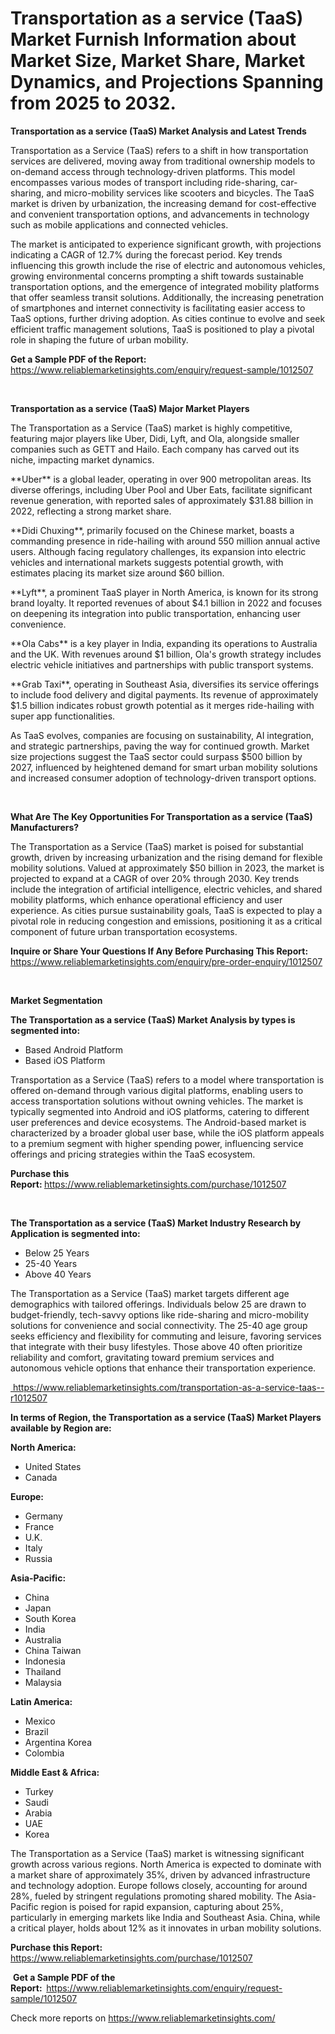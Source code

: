 <p><h1>Transportation as a service (TaaS) Market Furnish Information about Market Size, Market Share, Market Dynamics, and Projections Spanning from 2025 to 2032.</h1></p><p><strong>Transportation as a service (TaaS) Market Analysis and Latest Trends</strong></p>
<p><p>Transportation as a Service (TaaS) refers to a shift in how transportation services are delivered, moving away from traditional ownership models to on-demand access through technology-driven platforms. This model encompasses various modes of transport including ride-sharing, car-sharing, and micro-mobility services like scooters and bicycles. The TaaS market is driven by urbanization, the increasing demand for cost-effective and convenient transportation options, and advancements in technology such as mobile applications and connected vehicles.</p><p>The market is anticipated to experience significant growth, with projections indicating a CAGR of 12.7% during the forecast period. Key trends influencing this growth include the rise of electric and autonomous vehicles, growing environmental concerns prompting a shift towards sustainable transportation options, and the emergence of integrated mobility platforms that offer seamless transit solutions. Additionally, the increasing penetration of smartphones and internet connectivity is facilitating easier access to TaaS options, further driving adoption. As cities continue to evolve and seek efficient traffic management solutions, TaaS is positioned to play a pivotal role in shaping the future of urban mobility.</p></p>
<p><strong>Get a Sample PDF of the Report:&nbsp;</strong> <a href="https://www.reliablemarketinsights.com/enquiry/request-sample/1012507?utm_campaign=2669&utm_medium=2&utm_source=Github&utm_content=ia&utm_term=11032025&utm_id=transportation-as-a-service-taas">https://www.reliablemarketinsights.com/enquiry/request-sample/1012507</a></p>
<p>&nbsp;</p>
<p><strong>Transportation as a service (TaaS) Major Market Players</strong></p>
<p><p>The Transportation as a Service (TaaS) market is highly competitive, featuring major players like Uber, Didi, Lyft, and Ola, alongside smaller companies such as GETT and Hailo. Each company has carved out its niche, impacting market dynamics.</p><p>**Uber** is a global leader, operating in over 900 metropolitan areas. Its diverse offerings, including Uber Pool and Uber Eats, facilitate significant revenue generation, with reported sales of approximately $31.88 billion in 2022, reflecting a strong market share.</p><p>**Didi Chuxing**, primarily focused on the Chinese market, boasts a commanding presence in ride-hailing with around 550 million annual active users. Although facing regulatory challenges, its expansion into electric vehicles and international markets suggests potential growth, with estimates placing its market size around $60 billion.</p><p>**Lyft**, a prominent TaaS player in North America, is known for its strong brand loyalty. It reported revenues of about $4.1 billion in 2022 and focuses on deepening its integration into public transportation, enhancing user convenience.</p><p>**Ola Cabs** is a key player in India, expanding its operations to Australia and the UK. With revenues around $1 billion, Ola's growth strategy includes electric vehicle initiatives and partnerships with public transport systems.</p><p>**Grab Taxi**, operating in Southeast Asia, diversifies its service offerings to include food delivery and digital payments. Its revenue of approximately $1.5 billion indicates robust growth potential as it merges ride-hailing with super app functionalities.</p><p>As TaaS evolves, companies are focusing on sustainability, AI integration, and strategic partnerships, paving the way for continued growth. Market size projections suggest the TaaS sector could surpass $500 billion by 2027, influenced by heightened demand for smart urban mobility solutions and increased consumer adoption of technology-driven transport options.</p></p>
<p>&nbsp;</p>
<p><strong>What Are The Key Opportunities For Transportation as a service (TaaS) Manufacturers?</strong></p>
<p><p>The Transportation as a Service (TaaS) market is poised for substantial growth, driven by increasing urbanization and the rising demand for flexible mobility solutions. Valued at approximately $50 billion in 2023, the market is projected to expand at a CAGR of over 20% through 2030. Key trends include the integration of artificial intelligence, electric vehicles, and shared mobility platforms, which enhance operational efficiency and user experience. As cities pursue sustainability goals, TaaS is expected to play a pivotal role in reducing congestion and emissions, positioning it as a critical component of future urban transportation ecosystems.</p></p>
<p><strong>Inquire or Share Your Questions If Any Before Purchasing This Report:</strong> <a href="https://www.reliablemarketinsights.com/enquiry/pre-order-enquiry/1012507?utm_campaign=2669&utm_medium=2&utm_source=Github&utm_content=ia&utm_term=11032025&utm_id=transportation-as-a-service-taas">https://www.reliablemarketinsights.com/enquiry/pre-order-enquiry/1012507</a></p>
<p>&nbsp;</p>
<p><strong>Market Segmentation</strong></p>
<p><strong>The Transportation as a service (TaaS) Market Analysis by types is segmented into:</strong></p>
<p><ul><li>Based Android Platform</li><li>Based iOS Platform</li></ul></p>
<p><p>Transportation as a Service (TaaS) refers to a model where transportation is offered on-demand through various digital platforms, enabling users to access transportation solutions without owning vehicles. The market is typically segmented into Android and iOS platforms, catering to different user preferences and device ecosystems. The Android-based market is characterized by a broader global user base, while the iOS platform appeals to a premium segment with higher spending power, influencing service offerings and pricing strategies within the TaaS ecosystem.</p></p>
<p><strong>Purchase this Report:&nbsp;</strong><a href="https://www.reliablemarketinsights.com/purchase/1012507?utm_campaign=2669&utm_medium=2&utm_source=Github&utm_content=ia&utm_term=11032025&utm_id=transportation-as-a-service-taas">https://www.reliablemarketinsights.com/purchase/1012507</a></p>
<p>&nbsp;</p>
<p><strong>The Transportation as a service (TaaS) Market Industry Research by Application is segmented into:</strong></p>
<p><ul><li>Below 25 Years</li><li>25-40 Years</li><li>Above 40 Years</li></ul></p>
<p><p>The Transportation as a Service (TaaS) market targets different age demographics with tailored offerings. Individuals below 25 are drawn to budget-friendly, tech-savvy options like ride-sharing and micro-mobility solutions for convenience and social connectivity. The 25-40 age group seeks efficiency and flexibility for commuting and leisure, favoring services that integrate with their busy lifestyles. Those above 40 often prioritize reliability and comfort, gravitating toward premium services and autonomous vehicle options that enhance their transportation experience.</p></p>
<p><a href="https://www.reliablemarketinsights.com/transportation-as-a-service-taas--r1012507?utm_campaign=2669&utm_medium=2&utm_source=Github&utm_content=ia&utm_term=11032025&utm_id=transportation-as-a-service-taas">&nbsp;https://www.reliablemarketinsights.com/transportation-as-a-service-taas--r1012507</a></p>
<p><strong>In terms of Region, the Transportation as a service (TaaS) Market Players available by Region are:</strong></p>
<p>
    <p> <strong> North America: </strong>
        <ul>
            <li>United States</li>
            <li>Canada</li>
        </ul>
        </p> 
    <p> <strong> Europe: </strong>
        <ul>
            <li>Germany</li>
            <li>France</li>
            <li>U.K.</li>
            <li>Italy</li>
            <li>Russia</li>
        </ul>
        </p> 
    <p> <strong> Asia-Pacific: </strong>
        <ul>
            <li>China</li>
            <li>Japan</li>
            <li>South Korea</li>
            <li>India</li>
            <li>Australia</li>
            <li>China Taiwan</li>
            <li>Indonesia</li>
            <li>Thailand</li>
            <li>Malaysia</li>
        </ul>
        </p> 
    <p> <strong> Latin America: </strong>
        <ul>
            <li>Mexico</li>
            <li>Brazil</li>
            <li>Argentina Korea</li>
            <li>Colombia</li>
        </ul>
        </p> 
    <p> <strong> Middle East & Africa: </strong>
        <ul>
            <li>Turkey</li>
            <li>Saudi</li>
            <li>Arabia</li>
            <li>UAE</li>
            <li>Korea</li>
        </ul>
    </p>
    </p>
<p><p>The Transportation as a Service (TaaS) market is witnessing significant growth across various regions. North America is expected to dominate with a market share of approximately 35%, driven by advanced infrastructure and technology adoption. Europe follows closely, accounting for around 28%, fueled by stringent regulations promoting shared mobility. The Asia-Pacific region is poised for rapid expansion, capturing about 25%, particularly in emerging markets like India and Southeast Asia. China, while a critical player, holds about 12% as it innovates in urban mobility solutions.</p></p>
<p><strong>Purchase this Report: </strong><a href="https://www.reliablemarketinsights.com/purchase/1012507?utm_campaign=2669&utm_medium=2&utm_source=Github&utm_content=ia&utm_term=11032025&utm_id=transportation-as-a-service-taas">https://www.reliablemarketinsights.com/purchase/1012507</a></p>
<p>&nbsp;<strong>Get a Sample PDF of the Report:&nbsp;&nbsp;</strong><a href="https://www.reliablemarketinsights.com/enquiry/request-sample/1012507?utm_campaign=2669&utm_medium=2&utm_source=Github&utm_content=ia&utm_term=11032025&utm_id=transportation-as-a-service-taas">https://www.reliablemarketinsights.com/enquiry/request-sample/1012507</a></p>
<p><strong></strong></p>
<p>Check more reports on <a href="https://www.reliablemarketinsights.com/?utm_campaign=2669&utm_medium=2&utm_source=Github&utm_content=ia&utm_term=11032025&utm_id=transportation-as-a-service-taas">https://www.reliablemarketinsights.com/</a></p>